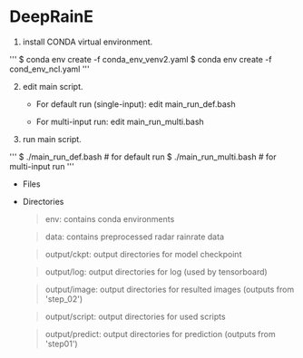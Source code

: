 # DeepRainE

1. install CONDA virtual environment.

'''
$ conda env create -f conda_env_venv2.yaml
$ conda env create -f cond_env_ncl.yaml
'''

2. edit main script.

    - For default run (single-input): edit main_run_def.bash
    
    - For multi-input run: edit main_run_multi.bash

3. run main script.

'''
$ ./main_run_def.bash   # for default run
$ ./main_run_multi.bash # for multi-input run
'''

- Files



- Directories
    
    > env: contains conda environments
    
    > data: contains preprocessed radar rainrate data
    
    > output/ckpt: output directories for model checkpoint
    
    > output/log: output directories for log (used by tensorboard)
    
    > output/image: output directories for resulted images (outputs from 'step_02')
    
    > output/script: output directories for used scripts
    
    > output/predict: output directories for prediction (outputs from 'step01')



